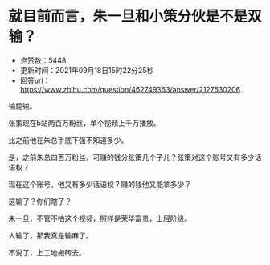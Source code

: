 # 就目前而言，朱一旦和小策分伙是不是双输？
- 点赞数：5448
- 更新时间：2021年09月18日15时22分25秒
- 回答url：https://www.zhihu.com/question/462749363/answer/2127530206
<body>
 <p data-pid="APl5jG7i">输屁输。</p>
 <p data-pid="e0Mc6Qwz">张策现在b站两百万粉丝，单个视频上千万播放。</p>
 <p data-pid="4C68zcTt">比之前他在朱总手底下强不知道多少。</p>
 <p data-pid="7PADHhaF">是，之前朱总四百万粉丝，可赚的钱分张策几个子儿？张策对这个账号又有多少话语权？</p>
 <p data-pid="i4lOPPHh">现在这个账号，他又有多少话语权？赚的钱他又能拿多少？</p>
 <p data-pid="ComeQkbm">这输了？你们瞎了？</p>
 <p data-pid="I2uf9M-7">朱一旦，不管不拍这个视频，照样是荣华富贵，上层阶级。</p>
 <p data-pid="lvJaiunL">人输了，那我真是输麻了。</p>
 <p data-pid="74Qyf9mp">不说了，上工地搬砖去。</p>
 <p></p>
</body>